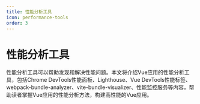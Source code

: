 ```yaml
---
title: 性能分析工具
icon: performance-tools
order: 3
---
```


# 性能分析工具

性能分析工具可以帮助发现和解决性能问题。本文将介绍Vue应用的性能分析工具，包括Chrome DevTools性能面板、Lighthouse、Vue DevTools性能标签、webpack-bundle-analyzer、vite-bundle-visualizer、性能监控服务等内容，帮助读者掌握Vue应用的性能分析方法，构建高性能的Vue应用。
